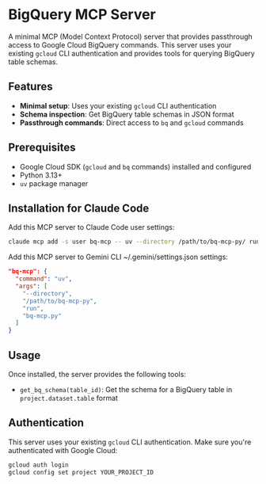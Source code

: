 # BigQuery MCP Server

A minimal MCP (Model Context Protocol) server that provides passthrough access to Google Cloud BigQuery commands. This server uses your existing `gcloud` CLI authentication and provides tools for querying BigQuery table schemas.

## Features

- **Minimal setup**: Uses your existing `gcloud` CLI authentication
- **Schema inspection**: Get BigQuery table schemas in JSON format
- **Passthrough commands**: Direct access to `bq` and `gcloud` commands

## Prerequisites

- Google Cloud SDK (`gcloud` and `bq` commands) installed and configured
- Python 3.13+
- `uv` package manager

## Installation for Claude Code

Add this MCP server to Claude Code user settings:

```bash
claude mcp add -s user bq-mcp -- uv --directory /path/to/bq-mcp-py/ run bq-mcp.py
```

Add this MCP server to Gemini CLI ~/.gemini/settings.json settings:

```json
"bq-mcp": {
  "command": "uv",
  "args": [
    "--directory",
    "/path/to/bq-mcp-py",
    "run",
    "bq-mcp.py"
  ]
}
```

## Usage

Once installed, the server provides the following tools:

- `get_bq_schema(table_id)`: Get the schema for a BigQuery table in `project.dataset.table` format

## Authentication

This server uses your existing `gcloud` CLI authentication. Make sure you're authenticated with Google Cloud:

```bash
gcloud auth login
gcloud config set project YOUR_PROJECT_ID
```
